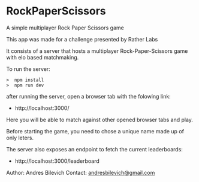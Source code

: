 # RockPaperScissors

A simple multiplayer Rock Paper Scissors game

This app was made for a challenge presented by Rather Labs

It consists of a server that hosts a multiplayer Rock-Paper-Scissors game with elo based matchmaking.

To run the server:

```
>  npm install
>  npm run dev
```

after running the server, open a browser tab with the folowing link:

-   http://localhost:3000/

Here you will be able to match against other opened browser tabs and play.

Before starting the game, you need to chose a unique name made up of only leters.

The server also exposes an endpoint to fetch the current leaderboards:

-   http://localhost:3000/leaderboard

Author: Andres Bilevich
Contact: andresbilevich@gmail.com
